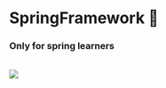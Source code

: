 # SpringFramework :rocket:
### Only for spring learners 
<br>
<img src="https://external-content.duckduckgo.com/iu/?u=https%3A%2F%2Fimg.cloudygif.com%2Ffull%2Fb4ca78060086fca4.gif&f=1&nofb=1">

